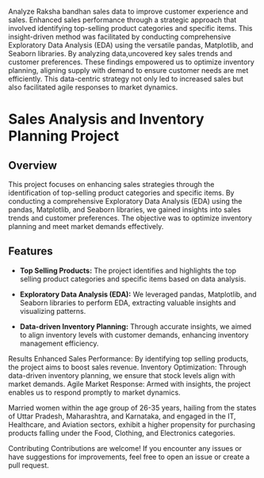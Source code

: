 Analyze Raksha bandhan sales data to improve customer experience and sales.
Enhanced sales performance through a strategic approach that involved identifying top-selling product categories and specific items. This insight-driven method was facilitated by conducting comprehensive Exploratory Data Analysis (EDA) using the versatile pandas, Matplotlib, and Seaborn libraries.
By analyzing data,uncovered key sales trends and customer preferences. These findings empowered us to optimize inventory planning, aligning supply with demand to ensure customer needs are met efficiently. This data-centric strategy not only led to increased sales but also facilitated agile responses to market dynamics.
# Sales Analysis and Inventory Planning Project

## Overview

This project focuses on enhancing sales strategies through the identification of top-selling product categories and specific items. By conducting a comprehensive Exploratory Data Analysis (EDA) using the pandas, Matplotlib, and Seaborn libraries, we gained insights into sales trends and customer preferences. The objective was to optimize inventory planning and meet market demands effectively.

## Features

- **Top Selling Products:** The project identifies and highlights the top selling product categories and specific items based on data analysis.

- **Exploratory Data Analysis (EDA):** We leveraged pandas, Matplotlib, and Seaborn libraries to perform EDA, extracting valuable insights and visualizing patterns.

- **Data-driven Inventory Planning:** Through accurate insights, we aimed to align inventory levels with customer demands, enhancing inventory management efficiency.



Results
Enhanced Sales Performance: By identifying top selling products, the project aims to boost sales revenue.
Inventory Optimization: Through data-driven inventory planning, we ensure that stock levels align with market demands.
Agile Market Response: Armed with insights, the project enables us to respond promptly to market dynamics.

Married women within the age group of 26-35 years, hailing from the states of Uttar Pradesh, Maharashtra, and Karnataka, and engaged in the IT, Healthcare, and Aviation sectors, exhibit a higher propensity for purchasing products falling under the Food, Clothing, and Electronics categories.

Contributing
Contributions are welcome! If you encounter any issues or have suggestions for improvements, feel free to open an issue or create a pull request.
